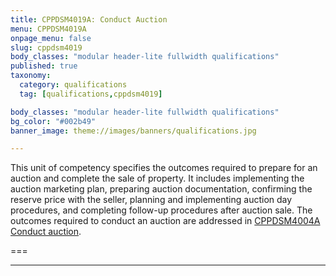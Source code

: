 ```yaml
---
title: CPPDSM4019A: Conduct Auction
menu: CPPDSM4019A
onpage_menu: false
slug: cppdsm4019
body_classes: "modular header-lite fullwidth qualifications"
published: true
taxonomy:
  category: qualifications
  tag: [qualifications,cppdsm4019]

body_classes: "modular header-lite fullwidth qualifications"
bg_color: "#002b49"
banner_image: theme://images/banners/qualifications.jpg

---
```


This unit of competency specifies the outcomes required to prepare for an auction and complete the sale of property. It includes implementing the auction marketing plan, preparing auction documentation, confirming the reserve price with the seller, planning and implementing auction day procedures, and completing follow-up procedures after auction sale. The outcomes required to conduct an auction are addressed in [CPPDSM4004A Conduct auction](/get-qualified/units/cppdsm4004).

===

---
